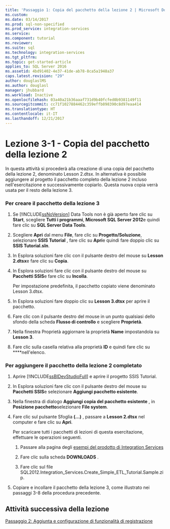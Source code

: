 ```yaml
---
title: 'Passaggio 1: Copia del pacchetto della lezione 2 | Microsoft Docs'
ms.custom: 
ms.date: 03/14/2017
ms.prod: sql-non-specified
ms.prod_service: integration-services
ms.service: 
ms.component: tutorial
ms.reviewer: 
ms.suite: sql
ms.technology: integration-services
ms.tgt_pltfrm: 
ms.topic: get-started-article
applies_to: SQL Server 2016
ms.assetid: 4bd91402-4e37-41de-ab78-8ca5a1948a37
caps.latest.revision: "29"
author: douglaslMS
ms.author: douglasl
manager: jhubbard
ms.workload: Inactive
ms.openlocfilehash: 03a40a21b36aaaf731d9b40fcfed0b9381149f11
ms.sourcegitcommit: cc71f1027884462c359effb898390c8d97eaa414
ms.translationtype: HT
ms.contentlocale: it-IT
ms.lasthandoff: 12/21/2017
---
```

# <a name="lesson-3-1---copying-the-lesson-2-package"></a>Lezione 3-1 - Copia del pacchetto della lezione 2
In questa attività si procederà alla creazione di una copia del pacchetto della lezione 2, denominato Lesson 2.dtsx. In alternativa è possibile aggiungere al progetto il pacchetto completo della lezione 2 incluso nell'esercitazione e successivamente copiarlo. Questa nuova copia verrà usata per il resto della lezione 3.  
  
### <a name="to-create-the-lesson-3-package"></a>Per creare il pacchetto della lezione 3  
  
1.  Se [!INCLUDE[ssNoVersion](../includes/ssnoversion-md.md)] Data Tools non è già aperto fare clic su **Start**, scegliere **Tutti i programmi**, **Microsoft SQL Server 2012**e quindi fare clic su **SQL Server Data Tools**.  
  
2.  Scegliere **Apri** dal menu **File**, fare clic su **Progetto/Soluzione**, selezionare **SSIS Tutorial** , fare clic su **Apri**e quindi fare doppio clic su **SSIS Tutorial.sln**.  
  
3.  In Esplora soluzioni fare clic con il pulsante destro del mouse su **Lesson 2.dtsx**e fare clic su **Copia**.  
  
4.  In Esplora soluzioni fare clic con il pulsante destro del mouse su **Pacchetti SSIS**e fare clic su **Incolla**.  
  
    Per impostazione predefinita, il pacchetto copiato viene denominato Lesson 3.dtsx.  
  
5.  In Esplora soluzioni fare doppio clic su **Lesson 3.dtsx** per aprire il pacchetto.  
  
6.  Fare clic con il pulsante destro del mouse in un punto qualsiasi dello sfondo della scheda **Flusso di controllo** e scegliere **Proprietà**.  
  
7.  Nella finestra Proprietà aggiornare la proprietà **Name** impostandola su **Lesson 3**.  
  
8.  Fare clic sulla casella relativa alla proprietà **ID** e quindi fare clic su **<Generate New ID>**nell'elenco.  
  
### <a name="to-add-the-completed-lesson2-package"></a>Per aggiungere il pacchetto della lezione 2 completato  
  
1.  Aprire [!INCLUDE[ssBIDevStudioFull](../includes/ssbidevstudiofull-md.md)] e aprire il progetto SSIS Tutorial.  
  
2.  In Esplora soluzioni fare clic con il pulsante destro del mouse su **Pacchetti SSIS**e selezionare **Aggiungi pacchetto esistente**.  
  
3.  Nella finestra di dialogo **Aggiungi copia del pacchetto esistente** , in **Posizione pacchetto**selezionare **File system**.  
  
4.  Fare clic sul pulsante Sfoglia **(…)** , passare a **Lesson 2.dtsx** nel computer e fare clic su **Apri**.  
  
    Per scaricare tutti i pacchetti di lezioni di questa esercitazione, effettuare le operazioni seguenti.  
  
    1.  Passare alla pagina degli [esempi del prodotto di Integration Services](http://go.microsoft.com/fwlink/?LinkId=275027)  
  
    2.  Fare clic sulla scheda **DOWNLOADS** .  
  
    3.  Fare clic sul file SQL2012.Integration_Services.Create_Simple_ETL_Tutorial.Sample.zip.  
  
5.  Copiare e incollare il pacchetto della lezione 3, come illustrato nei passaggi 3-8 della procedura precedente.  
  
## <a name="next-task-in-lesson"></a>Attività successiva della lezione  
[Passaggio 2: Aggiunta e configurazione di funzionalità di registrazione](../integration-services/lesson-3-2-adding-and-configuring-logging.md)  
  
